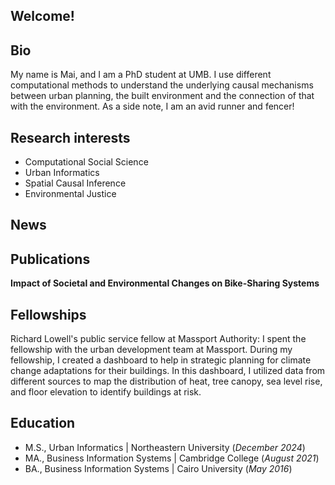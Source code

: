 ## Welcome!

## Bio
My name is Mai, and I am a PhD student at UMB. I use different computational methods to understand the underlying causal mechanisms between urban planning, the built environment and the connection of that with the environment. As a side note, I am an avid runner and fencer!

## Research interests

- Computational Social Science
- Urban Informatics
- Spatial Causal Inference 
- Environmental Justice  


## News 

## Publications 


**Impact of Societal and Environmental Changes on Bike-Sharing Systems** 


## Fellowships

Richard Lowell's public service fellow at Massport Authority: I spent the fellowship with the urban development team at Massport. During my fellowship, I created a dashboard to help in strategic planning for climate change adaptations for their buildings. In this dashboard, I utilized data from different sources to map the distribution of heat, tree canopy, sea level rise, and floor elevation to identify buildings at risk.

## Education       		
- M.S., Urban Informatics	| Northeastern University (_December 2024_)
- MA., Business Information Systems | 	Cambridge College (_August 2021_)		        		
- BA., Business Information Systems | Cairo University (_May 2016_)
